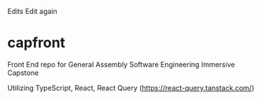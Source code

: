 Edits 
Edit again
# capfront
Front End repo for General Assembly Software Engineering Immersive Capstone 

Utilizing TypeScript, React, React Query (https://react-query.tanstack.com/)
